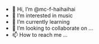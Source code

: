 - 👋 Hi, I’m @mc-f-haihaihai
- 👀 I’m interested in music
- 🌱 I’m currently learning 
- 💞️ I’m looking to collaborate on ...
- 📫 How to reach me ...

<!---
mc-f-haihaihai/mc-f-haihaihai is a ✨ special ✨ repository because its `README.md` (this file) appears on your GitHub profile.
You can click the Preview link to take a look at your changes.
--->
